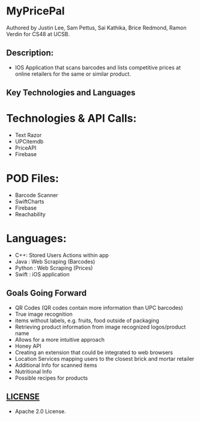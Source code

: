 # MyPricePal
Authored by Justin Lee, Sam Pettus, Sai Kathika, Brice Redmond, Ramon Verdin for CS48 at UCSB.

## Description: 
- IOS Application that scans barcodes and lists competitive prices at online retailers for the same or similar product.

## Key Technologies and Languages
# Technologies & API Calls:
- Text Razor
- UPCitemdb
- PriceAPI
- Firebase
# POD Files:
- Barcode Scanner
- SwiftCharts 
- Firebase 
- Reachability
# Languages:
- C++: Stored Users Actions within app 
- Java : Web Scraping (Barcodes)
- Python : Web Scraping (Prices)
- Swift : iOS application

## Goals Going Forward
- QR Codes (QR codes contain more information than UPC barcodes)
- True image recognition
 - items without labels, e.g. fruits,  food outside of packaging
- Retrieving product information from image recognized logos/product name
 - Allows for a more intuitive approach
- Honey API
- Creating an extension that could be integrated to web browsers 
- Location Services mapping users to the closest brick and mortar retailer
- Additional Info for scanned items
- Nutritional Info
- Possible recipes for products  

## [LICENSE](https://github.com/bredmond5/CS48_Project/blob/master/LICENSE)
- Apache 2.0 License. 
